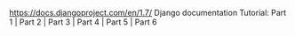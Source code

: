 https://docs.djangoproject.com/en/1.7/
Django documentation
Tutorial: Part 1 | Part 2 | Part 3 | Part 4 | Part 5 | Part 6
